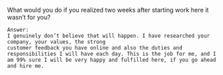  What would you do if you realized two weeks after starting work here it wasn’t for you?



	Answer:
	I genuinely don’t believe that will happen. I have researched your company, your values, the strong
	customer feedback you have online and also the duties and responsibilities I will have each day. This is the job for me, and I am 99% sure I will be very happy and fulfilled here, if you go ahead and hire me.
